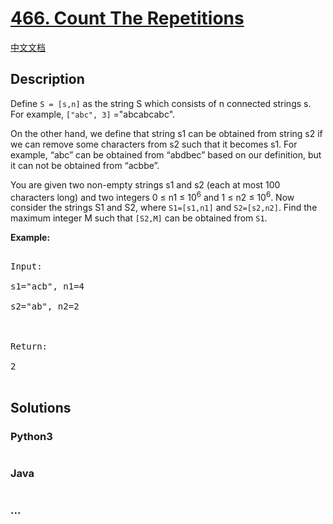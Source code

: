 # [466. Count The Repetitions](https://leetcode.com/problems/count-the-repetitions)

[中文文档](/solution/0400-0499/0466.Count%20The%20Repetitions/README.md)

## Description

<p>Define <code>S = [s,n]</code> as the string S which consists of n connected strings s. For example, <code>["abc", 3]</code> ="abcabcabc". </p>

<p>On the other hand, we define that string s1 can be obtained from string s2 if we can remove some characters from s2 such that it becomes s1. For example, “abc”  can be obtained from “abdbec” based on our definition, but it can not be obtained from “acbbe”.</p>

<p>You are given two non-empty strings s1 and s2 (each at most 100 characters long) and two integers 0 &le; n1 &le; 10<sup>6</sup> and 1 &le; n2 &le; 10<sup>6</sup>. Now consider the strings S1 and S2, where <code>S1=[s1,n1]</code> and <code>S2=[s2,n2]</code>. Find the maximum integer M such that <code>[S2,M]</code> can be obtained from <code>S1</code>.</p>

<p><b>Example:</b>

<pre>

Input:

s1="acb", n1=4

s2="ab", n2=2



Return:

2

</pre>

</p>

## Solutions

<!-- tabs:start -->

### **Python3**

```python

```

### **Java**

```java

```

### **...**

```

```

<!-- tabs:end -->
